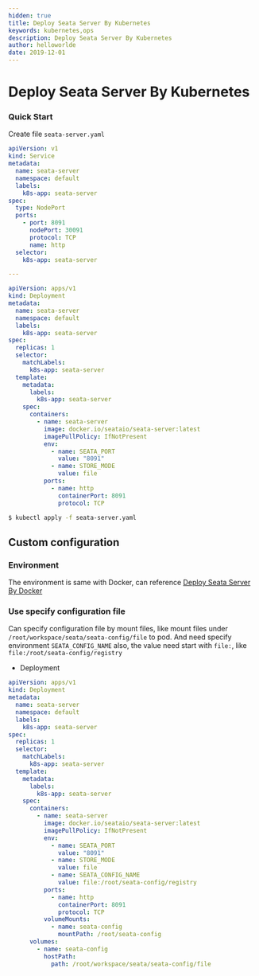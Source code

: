 ```yaml
---
hidden: true
title: Deploy Seata Server By Kubernetes
keywords: kubernetes,ops
description: Deploy Seata Server By Kubernetes
author: helloworlde
date: 2019-12-01
---
```


# Deploy Seata Server By Kubernetes

### Quick Start

Create file `seata-server.yaml`

```yaml
apiVersion: v1
kind: Service
metadata:
  name: seata-server
  namespace: default
  labels:
    k8s-app: seata-server
spec:
  type: NodePort
  ports:
    - port: 8091
      nodePort: 30091
      protocol: TCP
      name: http
  selector:
    k8s-app: seata-server

---

apiVersion: apps/v1
kind: Deployment
metadata:
  name: seata-server
  namespace: default
  labels:
    k8s-app: seata-server
spec:
  replicas: 1
  selector:
    matchLabels:
      k8s-app: seata-server
  template:
    metadata:
      labels:
        k8s-app: seata-server
    spec:
      containers:
        - name: seata-server
          image: docker.io/seataio/seata-server:latest
          imagePullPolicy: IfNotPresent
          env:
            - name: SEATA_PORT
              value: "8091"
            - name: STORE_MODE
              value: file
          ports:
            - name: http
              containerPort: 8091
              protocol: TCP
```



```bash
$ kubectl apply -f seata-server.yaml
```

## Custom configuration

### Environment

The environment is same with Docker, can reference [Deploy Seata Server By Docker](./deploy-by-docker.md)

### Use specify configuration file

Can specify configuration file by mount files, like mount files under `/root/workspace/seata/seata-config/file` to pod. And need specify environment `SEATA_CONFIG_NAME` also, the value need start with `file:`, like `file:/root/seata-config/registry`

- Deployment

```yaml
apiVersion: apps/v1
kind: Deployment
metadata:
  name: seata-server
  namespace: default
  labels:
    k8s-app: seata-server
spec:
  replicas: 1
  selector:
    matchLabels:
      k8s-app: seata-server
  template:
    metadata:
      labels:
        k8s-app: seata-server
    spec:
      containers:
        - name: seata-server
          image: docker.io/seataio/seata-server:latest
          imagePullPolicy: IfNotPresent
          env:
            - name: SEATA_PORT
              value: "8091"
            - name: STORE_MODE
              value: file
            - name: SEATA_CONFIG_NAME
              value: file:/root/seata-config/registry
          ports:
            - name: http
              containerPort: 8091
              protocol: TCP
          volumeMounts:
            - name: seata-config
              mountPath: /root/seata-config
      volumes:
        - name: seata-config
          hostPath:
            path: /root/workspace/seata/seata-config/file
```
